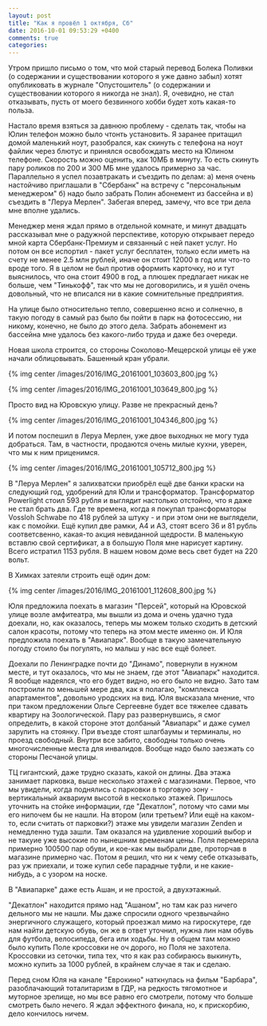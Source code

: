 ```yaml
---
layout: post
title: "Как я провёл 1 октября, Сб"
date: 2016-10-01 09:53:29 +0400
comments: true
categories: 
---
```

Утром пришло письмо о том, что мой старый перевод Болека Поливки (о содержании и существовании которого я уже давно забыл) хотят опубликовать в журнале "Опустошитель" (о содержании и существовании которого я никогда не знал). Я, очевидно, не стал отказывать, пусть от моего безвинного хобби будет хоть какая-то польза.

Настало время взяться за давнюю проблему - сделать так, чтобы на Юлин телефон можно было чтонть установить. Я заранее притащил домой маленький ноут, разобрался, как скинуть с телефона на ноут файлик через блютус и принялся освобождать место на Юлином телефоне. Скорость можно оценить, как 10МБ в минуту. То есть скинуть пару роликов по 200 и 300 МБ мне удалось примерно за час. Параллельно я успел позавтракать и съездить по делам: а) меня очень настойчиво приглашали в "Сбербанк" на встречу с "персональным менеджером" б) надо было забрать Полин абонемент из бассейна и в) съездить в "Леруа Мерлен". Забегая вперед, замечу, что все три дела мне вполне удались.

Менеджер меня ждал прямо в отдельной комнате, и минут двадцать рассказывал мне о радужной перспективе, которую открывает передо мной карта Сбербанк-Премиум и связанный с ней пакет услуг. Но потом он все испортил - пакет услуг бесплатен, только если иметь на счету не менее 2.5 млн рублей, иначе он стоит 12000 в год или что-то вроде того. Я в целом не был против оформить карточку, но и тут выяснилось, что она стоит 4900 в год, а плюшек предлагает никак не больше, чем "Тинькофф", так что мы не договорились, и я ушёл очень довольный, что не вписался ни в какие сомнительные предприятия. 

На улице было относительно тепло, совершенно ясно и солнечно, в такую погоду в самый раз было бы пойти в парк на фотосессию, ни никому, конечно, не было до этого дела. Забрать абонемент из бассейна мне удалось без какого-либо труда и даже без очереди.

Новая школа строится, со стороны Соколово-Мещерской улицы её уже начали облицовывать. Башенный кран убрали.

{% img center /images/2016/IMG_20161001_103603_800.jpg %}

{% img center /images/2016/IMG_20161001_103649_800.jpg %}

Просто вид на Юровскую улицу. Разве не прекрасный день?

{% img center /images/2016/IMG_20161001_104346_800.jpg %}

И потом поспешил в Леруа Мерлен, уже двое выходных не могу туда добраться. Там, в частности, продаются очень милые кухни, уверен, что мы к ним приценимся.

{% img center /images/2016/IMG_20161001_105712_800.jpg %}

В "Леруа Мерлен" я залихватски приобрёл ещё две банки краски на следующий год, удобрений для Юли и трансформатор. Трансформатор Powerlight стоил 593 рубля и выглядит настолько отстойно, что я даже не стал брать два. Где те времена, когда я покупал трансформаторы Vossloh Schwabe по 418 рублей за штуку - и при этом они не выглядели, как с помойки. Ещё купил две рамки, А4 и А3, стоят всего 36 и 81 рубль соответсвенно, какая-то акция невиданной щедрости. В маленькую вставлю свой сертификат, а в большую Поля мне нарисует картину. Всего истратил 1153 рубля. В нашем новом доме весь свет будет на 220 вольт.

В Химках затеяли строить ещё один дом:

{% img center /images/2016/IMG_20161001_112608_800.jpg %}

Юля предложила поехать в магазин "Персей", который на Юровской улице возле амфитеатра, мы вышли из дома и очень удачно туда доехали, но, как оказалось, теперь мы можем только сходить в детский салон красоты, потому что теперь на этом месте именно он. И Юля предложила поехать в "Авиапарк". Вообще в такую замечательную погоду стоило бы погулять, но малыш у нас все ещё болеет.

Доехали по Ленинградке почти до "Динамо", повернули в нужном месте, и тут оказалось, что мы не знаем, где этот "Авиапарк" находится. Я вообще надеялся, что его будет видно, но его было не видно. Зато там построили по меньшей мере два, как я полагаю, "комплекса апартаментов", довольно уродских на вид. Юля высказала мнение, что при таком предложении Ольге Сергеевне будет все тяжелее сдавать квартиру на Зоологической. Пару раз развернувшись, я смог определить, в какой стороне этот долбаный "Авиапарк" и даже сумел зарулить на стоянку. При въезде стоят шлагбаумы и терминалы, но проезд свободный. Внутри все забито, свободны только очень многочисленные места для инвалидов. Вообще надо было заезжать со стороны Песчаной улицы.
 
ТЦ гигантский, даже трудно сказать, какой он длины. Два этажа занимает парковка, выше несколько этажей с магазинами. Первое, что мы увидели, когда поднялись с парковки в торговую зону - вертикальный аквариум высотой в несколько этажей. Пришлось уточнить на стойке информации, где "Декатлон", потому что сами мы его нипочем бы не нашли. На втором (или третьем? Или ещё на каком-то, если считать от парковки?) этаже мы увидели магазин Zenden и немедленно туда зашли. Там оказался на удивление хороший выбор и не такуие уже высокие по нынешним временам цены. Поля перемеряла примерно 100500 пар обуви, и кое-как мы выбрали две, проторчав в магазине примерно час. Потом я решил, что ни к чему себе отказывать, раз уж приехали, и тоже купил себе парадные туфли, и не какие-нибудь, а с узором на носке.

В "Авиапарке" даже есть Ашан, и не простой, а двухэтажный.

"Декатлон" находится прямо над "Ашаном", но там как раз ничего дельного мы не нашли. Мы даже спросили одного чрезвычайно энергичного служащего, который проезжал мимо на гироскутере, где нам найти детскую обувь, он же в ответ уточнил, нужна лин нам обувь для футбола, велосипеда, бега или ходьбы. Ну в общем там можно было купить Поле кроссовки не оч дорого, но Поля не захотела. Кроссовки из сеточки, типа тех, что я как раз собираюсь выкинуть, можно купить за 1000 рублей, в крайнем случае я так и сделаю.



 
Перед сном Юля на канале "Еврокино" наткнулась на фильм "Барбара", разоблачающий тоталитаризм в ГДР, на редкость тягомотное и муторное зрелище, но мы все равно его смотрели, потому что больше смотреть было нечего. Я ждал эффектного финала, но, к прискорбию, дело кончилось ничем.
